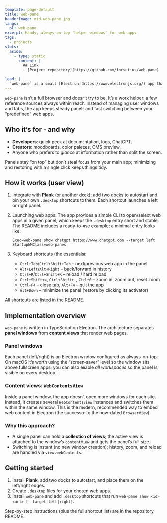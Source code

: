 ```yaml
---
template: page-default
title: web-pane
headerImage: mid-web-pane.jpg
langs:
  pl: web-pane
excerpt: Handy, always-on-top 'helper windows' for web-apps
tags:
  - projects
slots:
  aside:
    - type: static
      content: |
        ## Link
        - [Project repository](https://github.com/forsetius/web-pane)

lead: |
  `web-pane` is a small [Electron](https://www.electronjs.org/) app that pins lightweight always-on-top windows to your screen edges, each holding several web apps (tabs). Switch between them with shortcuts (`Ctrl+Tab`/`Ctrl+Shift+Tab`) or by clicking dock icons. Result: while you’re working in an IDE or terminal, you’ve got a steady reference at hand—ChatGPT, docs, cheat sheets, whatever you need—without juggling windows.
---
```

`web-pane` isn’t a full browser and doesn’t try to be. It’s a work helper: a few reference sources always within reach. Instead of managing user windows and tabs, the app keeps steady panels and fast switching between your “predefined” web apps.

## Who it’s for - and why

* **Developers**: quick peek at documentation, logs, ChatGPT.
* **Creators**: moodboards, color palettes, CMS preview.
* Anyone who prefers to *glance* at information rather than split the screen.

Panels stay “on top” but don’t steal focus from your main app; minimizing and restoring with a single click keeps things tidy.

## How it works (user view)

1. Integrate with **[Plank](https://news.itsfoss.com/plank-reloaded/)** (or another dock): add two docks to autostart and pin your own `.desktop` shortcuts to them. Each shortcut launches a left or right panel.
2. Launching web apps: The app provides a simple CLI to open/select web apps in a given panel, which keeps the `.desktop` entry short and stable. The README includes a ready-to-use example; a minimal entry looks like:

   ```
   Exec=web-pane show chatgpt https://www.chatgpt.com --target left
   StartupWMClass=web-panes
   ```
3. Keyboard shortcuts (the essentials):

    * `Ctrl+Tab`/`Ctrl+Shift+Tab` – next/previous web app in the panel
    * `Alt+Left`/`Alt+Right` – back/forward in history
    * `Ctrl+R`/`Ctrl+Shift+R` – reload / hard reload
    * `Ctrl+Shift+=`, `Ctrl+Shift+-`, `Ctrl+0` – zoom in, zoom out, reset zoom
    * `Ctrl+F4` – close tab, `Alt+F4` – quit the app
    * `Alt+Down` – minimize the panel (restore by clicking its activator)

All shortcuts are listed in the README.

## Implementation overview

`web-pane` is written in TypeScript on Electron. The architecture separates **panel windows** from **content views** that render web pages.

### Panel windows

Each panel (left/right) is an Electron window configured as always-on-top. On macOS it’s worth using the “screen-saver” level so the window sits above fullscreen apps; you can also enable *all workspaces* so the panel is visible on every desktop.

### Content views: `WebContentsView`

Inside a panel window, the app doesn’t open more windows for each site. Instead, it creates several `WebContentsView` instances and switches them within the same window. This is the modern, recommended way to embed web content in Electron (the successor to the now-dated `BrowserView`).

### Why this approach?

* A single panel can hold a **collection of views**; the active view is attached to the window’s `contentView` and gets the panel’s full size.
* Switching is instant (no new window creation); history, zoom, and reload are handled via `view.webContents`.

## Getting started

1. Install **Plank**, add two docks to autostart, and place them on the left/right edges.
2. Create `.desktop` files for your chosen web apps.
3. Install `web-pane` and add `.desktop` shortcuts that run `web-pane show <id> <url> [--target left|right]`.

Step-by-step instructions (plus the full shortcut list) are in the repository README.
